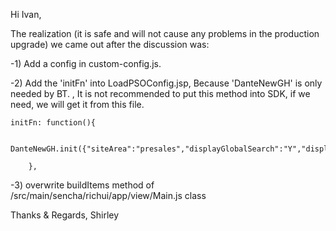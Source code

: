 Hi Ivan,

The realization (it is safe and will not cause any problems in the production upgrade) we came out after the discussion was:

-1)  Add a config in custom-config.js.

-2) Add the 'initFn' into LoadPSOConfig.jsp, Because 'DanteNewGH' is only needed by BT.
, It is not recommended to put this method into SDK, if we need, we will get it from this file.

```
initFn: function(){

        DanteNewGH.init({"siteArea":"presales","displayGlobalSearch":"Y","displayCountry":"Y","width":1154,"country":"India"});

    },
 ```


    
-3) overwrite buildItems method of /src/main/sencha/richui/app/view/Main.js class

Thanks & Regards,
Shirley

